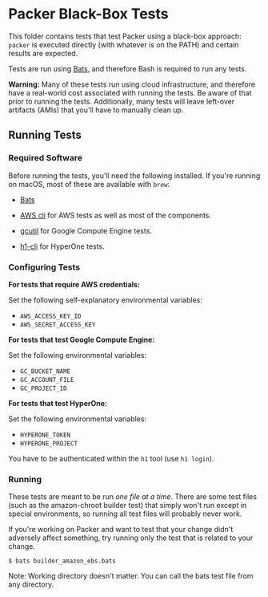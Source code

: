 # Packer Black-Box Tests

This folder contains tests that test Packer using a black-box approach:
`packer` is executed directly (with whatever is on the PATH) and certain
results are expected.

Tests are run using [Bats](https://github.com/sstephenson/bats), and therefore
Bash is required to run any tests.

**Warning:** Many of these tests run using cloud infrastructure, and therefore have
a real-world cost associated with running the tests. Be aware of that prior
to running the tests. Additionally, many tests will leave left-over artifacts
(AMIs) that you'll have to manually clean up.

## Running Tests

### Required Software

Before running the tests, you'll need the following installed. If you're
running on macOS, most of these are available with `brew`:

* [Bats](https://github.com/sstephenson/bats)

* [AWS cli](http://aws.amazon.com/cli/) for AWS tests as well as most
  of the components.

* [gcutil](https://developers.google.com/compute/docs/gcutil/#install) for
  Google Compute Engine tests.

* [h1-cli](https://github.com/hyperonecom/h1-client-go) for HyperOne tests.

### Configuring Tests

**For tests that require AWS credentials:**

Set the following self-explanatory environmental variables:

* `AWS_ACCESS_KEY_ID`
* `AWS_SECRET_ACCESS_KEY`

**For tests that test Google Compute Engine:**

Set the following environmental variables:

* `GC_BUCKET_NAME`
* `GC_ACCOUNT_FILE`
* `GC_PROJECT_ID`

**For tests that test HyperOne:**

Set the following environmental variables:

* `HYPERONE_TOKEN`
* `HYPERONE_PROJECT`

You have to be authenticated within the `h1` tool (use `h1 login`).

### Running

These tests are meant to be run _one file at a time_. There are some
test files (such as the amazon-chroot builder test) that simply won't
run except in special environments, so running all test files will probably
never work.

If you're working on Packer and want to test that your change didn't
adversely affect something, try running only the test that is related to
your change.

```
$ bats builder_amazon_ebs.bats
```

Note: Working directory doesn't matter. You can call the bats test file
from any directory.
